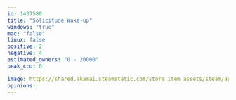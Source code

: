 ```yaml
---
id: 1437580
title: "Solicitude Wake-up"
windows: "true"
mac: "false"
linux: false
positive: 2
negative: 4
estimated_owners: "0 - 20000"
peak_ccu: 0

image: https://shared.akamai.steamstatic.com/store_item_assets/steam/apps/1437580/header.jpg?t=1604944198
opinions:
---
```

